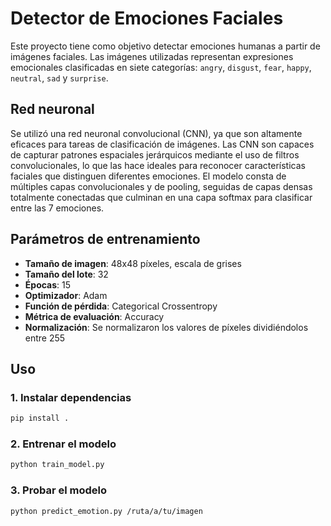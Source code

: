 # Detector de Emociones Faciales

Este proyecto tiene como objetivo detectar emociones humanas a partir de imágenes faciales. Las imágenes utilizadas representan expresiones emocionales clasificadas en siete categorías: `angry`, `disgust`, `fear`, `happy`, `neutral`, `sad` y `surprise`.

## Red neuronal

Se utilizó una red neuronal convolucional (CNN), ya que son altamente eficaces para tareas de clasificación de imágenes. Las CNN son capaces de capturar patrones espaciales jerárquicos mediante el uso de filtros convolucionales, lo que las hace ideales para reconocer características faciales que distinguen diferentes emociones. El modelo consta de múltiples capas convolucionales y de pooling, seguidas de capas densas totalmente conectadas que culminan en una capa softmax para clasificar entre las 7 emociones.

## Parámetros de entrenamiento

- **Tamaño de imagen**: 48x48 píxeles, escala de grises
- **Tamaño del lote**: 32
- **Épocas**: 15
- **Optimizador**: Adam
- **Función de pérdida**: Categorical Crossentropy
- **Métrica de evaluación**: Accuracy
- **Normalización**: Se normalizaron los valores de píxeles dividiéndolos entre 255

## Uso

### 1. Instalar dependencias

```bash
pip install .
```

### 2. Entrenar el modelo

```bash
python train_model.py
```
### 3. Probar el modelo

```bash
python predict_emotion.py /ruta/a/tu/imagen
```
